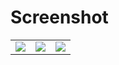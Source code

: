 # Screenshot
<table>
  <tr>
    <td><img src='https://github.com/EHTarek/ostad_flutter/assets/90475460/26ee631a-5ad9-47db-b2c8-6647f5ae92a4'/></td>
    <td><img src='https://github.com/EHTarek/ostad_flutter/assets/90475460/ff90710d-4f2c-4147-8aa0-4a1d4f95ec87'/></td>
    <td><img src='https://github.com/EHTarek/ostad_flutter/assets/90475460/561b1fac-15fc-4ce3-beb4-56af90587f5c'/></td>
  </tr>
</table>
